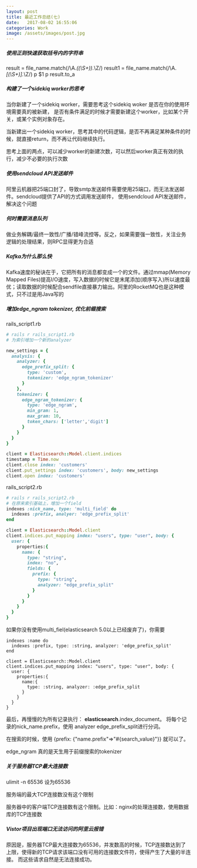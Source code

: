```yaml
---
layout: post
title: 最近工作总结(七)
date:   2017-08-02 16:55:06
categories: Work
image: /assets/images/post.jpg
---
```


##### 使用正则快速获取括号内的字符串
result = file_name.match(/\A.*\((\S+)\).*\Z/)
result1 = file_name.match(/\A.*\[(\S+)\].*\Z/)
 p $1
 p result.to_a

##### 构建了一个sidekiq worker的思考
当你新建了一个sidekiq worker，需要思考这个sidekiq woker 是否在你的使用环境需要真的被新建，
是否有条件满足的时候才需要新建这个worker，比如某个开关，或某个实例对象存在。

当新建出一个sidekiq worker，思考其中的代码逻辑，是否不再满足某种条件的时候，就直接return，而不再让代码继续执行。

思考上面的两点，可以减少worker的新建次数，可以然后worker真正有效的执行，减少不必要的执行次数

#####  使用sendcloud API发送邮件
阿里云机器把25端口封了，导致smtp发送邮件需要使用25端口，而无法发送邮件。sendcloud提供了API的方式调用发送邮件，
使用sendcloud API发送邮件，解决这个问题

##### 何时需要消息队列
做业务解耦/最终一致性/广播/错峰流控等。反之，如果需要强一致性，关注业务逻辑的处理结果，则RPC显得更为合适

##### Kafka为什么那么快
Kafka速度的秘诀在于，它把所有的消息都变成一个的文件。通过mmap(Memory Mapped Files)提高I/O速度，写入数据的时候它是末尾添加(顺序写入)所以速度最优；读取数据的时候配合sendfile直接暴力输出。阿里的RocketMQ也是这种模式，只不过是用Java写的

##### 增加edge_ngram tokenizer, 优化前缀搜索

rails_script1.rb
```ruby
# rails r rails_script1.rb
# 为索引增加一个新的analyzer

new_settings = {
  analysis: {
    analyzer: {
      edge_prefix_split: {
        type: 'custom',
        tokenizer: 'edge_ngram_tokenizer'
      }
    },
    tokenizer: {
      edge_ngram_tokenizer: {
        type: 'edge_ngram',
        min_gram: 1,
        max_gram: 10,
        token_chars: ['letter','digit']
      }
    }
  }
}

client = Elasticsearch::Model.client.indices
timestamp = Time.now
client.close index: 'customers'
client.put_settings index: 'customers', body: new_settings
client.open index: 'customers'
```

rails_script2.rb
```ruby
# rails r rails_script2.rb
# 在原来索引基础上，增加一个field
indexes :nick_name, type: 'multi_field' do
  indexes :prefix, analyer: 'edge_prefix_split'
end

client = Elasticsearch::Model.client
client.indices.put_mapping index: "users", type: "user", body: {
  user: {
    properties:{
      name: {
        type: "string",
        index: "no",
        fields: {
          prefix: {
            type: "string",
            analyzer: "edge_prefix_split"
          }
        }
      }
    }
  }
}
```

如果你没有使用multi_fiel(elasticsearch 5.0以上已经废弃了)，你需要

```
indexes :name do
  indexes :prefix, type: :string, analyzer: 'edge_prefix_split'
end

client = Elasticsearch::Model.client
client.indices.put_mapping index: "users", type: "user", body: {
  user: {
    properties:{
      name:{
        type: :string, analyzer: :edge_prefix_split
      }
    }
  }
}

```
最后，再慢慢的为所有记录执行：  __elasticsearch__.index_document。 将每个记录的nick_name.prefix，使用 analyzer edge_prefix_split进行分词。

在搜索的时候，使用 {prefix: {"name.prefix"=>"#{search_value}"}} 就可以了。

edge_ngram 真的是天生用于前缀搜索的tokenizer

##### 关于服务器TCP最大连接数
ulimit -n 65536 设为65536

服务端的最大TCP连接数没有这个限制

服务器中的客户端TCP连接数有这个限制。比如：nginx的处理连接数，使用数据库的TCP连接数

##### Vistor项目出现端口无法访问的阿里云报错
原因是，服务器TCP最大连接数为65536，并发数高的时候，TCP连接数达到了上限，使得新的TCP请求该端口没有可用的连接数文件符，使得产生了大量的半连接。
而这些请求自然是无法连接成功。
